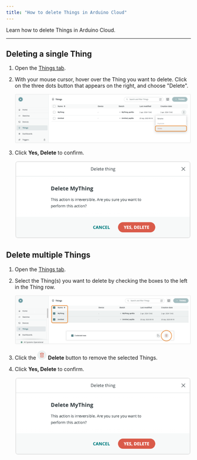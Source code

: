 ```yaml
---
title: "How to delete Things in Arduino Cloud"
---
```


Learn how to delete Things in Arduino Cloud.

---

## Deleting a single Thing

1. Open the [Things tab](https://app.arduino.cc/things).

1. With your mouse cursor, hover over the Thing you want to delete. Click on the three dots button that appears on the right, and choose "Delete".

    ![img](img/things-delete-single.png)

1. Click **Yes, Delete** to confirm.

    ![Depicts a dialog with a red "Yes, Delete" button](img/thing-delete-confirm.png)

## Delete multiple Things

1. Open the [Things tab](https://app.arduino.cc/things).

1. Select the Thing(s) you want to delete by checking the boxes to the left in the Thing row.

   ![Delete button visible when several Things are selected](img/things-delete-multiple.png)

1. Click the ![Trash icon](img/trash-icon.png) **Delete** button to remove the selected Things.

1. Click **Yes, Delete** to confirm.

   ![Deletion confirmation pop-up](img/thing-delete-confirm.png)
